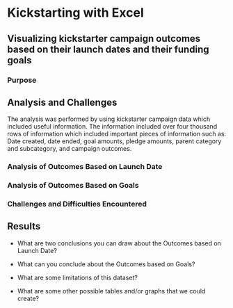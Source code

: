 # Kickstarting with Excel

## Visualizing kickstarter campaign outcomes based on their launch dates and their funding goals

### Purpose

## Analysis and Challenges
The analysis was performed by using kickstarter campaign data which included useful information. The information included over four thousand rows of information which included important pieces of information such as: Date created, date ended, goal amounts, pledge amounts, parent category and subcategory, and campaign outcomes.   

### Analysis of Outcomes Based on Launch Date

### Analysis of Outcomes Based on Goals

### Challenges and Difficulties Encountered

## Results

- What are two conclusions you can draw about the Outcomes based on Launch Date?

- What can you conclude about the Outcomes based on Goals?

- What are some limitations of this dataset?

- What are some other possible tables and/or graphs that we could create?
